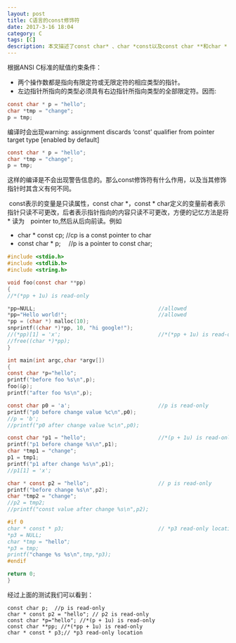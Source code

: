 ```yaml
---
layout: post
title: C语言的const修饰符
date: 2017-3-16 18:04
category: C
tags: [C]
description: 本文描述了const char* 、char *const以及const char **和char * const *的区别。
---
```




根据ANSI C标准的赋值约束条件：
- 两个操作数都是指向有限定符或无限定符的相应类型的指针。
- 左边指针所指向的类型必须具有右边指针所指向类型的全部限定符。因而:
``` c
const char * p = "hello";
char *tmp = "change";
p = tmp;
```
编译时会出现warning: assignment discards ‘const’ qualifier from pointer target type [enabled by default]
```C
const char * p = "hello";
char *tmp = "change";
p = tmp;
```
这样的编译是不会出现警告信息的。那么const修饰符有什么作用，以及当其修饰指针时其含义有何不同。

​	const表示的变量是只读属性，const char \*，const \* char定义的变量前者表示指针只读不可更改，后者表示指针指向的内容只读不可更改，方便的记忆方法是将 * 读为　pointer to,然后从后向前读。例如

- char * const cp; //cp is a const pointer to char
- const char * p; 　//p is a pointer to const char;
```c
#include <stdio.h>
#include <stdlib.h>
#include <string.h>

void foo(const char **pp)
{
//*(*pp + 1u) is read-only

*pp=NULL;                                       //allowed
*pp="Hello world!";                             //allowed
*pp = (char *) malloc(10);
snprintf((char *)*pp, 10, "hi google!");
//(*pp)[1] = 'x';                               //*(*pp + 1u) is read-only
//free((char *)*pp);
}   

int main(int argc,char *argv[])
{   
const char *p="hello";
printf("before foo %s\n",p);
foo(&p);
printf("after foo %s\n",p);

const char p0 = 'a';                            //p is read-only
printf("p0 before change value %c\n",p0);
//p = 'b';
//printf("p0 after change value %c\n",p0);

const char *p1 = "hello";                       //*(p + 1u) is read-only
printf("p1 before change %s\n",p1);
char *tmp1 = "change";
p1 = tmp1;
printf("p1 after change %s\n",p1);
//p1[1] = 'x';

char * const p2 = "hello";                      // p is read-only
printf("before change %s\n",p2);
char *tmp2 = "change";
//p2 = tmp2;
//printf("const value after change %s\n",p2);

#if 0
char * const * p3;                              // *p3 read-only location
*p3 = NULL;
char *tmp = "hello";
*p3 = tmp;
printf("change %s %s\n",tmp,*p3);
#endif

return 0;
}   

```
经过上面的测试我们可以看到：
```
const char p;  //p is read-only
char * const p2 = "hello"; // p2 is read-only
const char *p="hello"; //*(p + 1u) is read-only
const char **pp; //*(*pp + 1u) is read-only
char * const * p3;// *p3 read-only location
```



